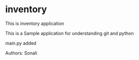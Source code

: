 # inventory
This is inventory application

This is a Sample application for understanding git and python

main.py added

Authors:
Sonali